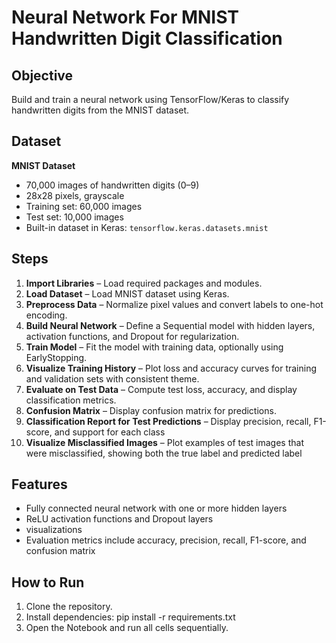 # Neural Network For MNIST Handwritten Digit Classification

## Objective
Build and train a neural network using TensorFlow/Keras to classify handwritten digits from the MNIST dataset.

## Dataset
**MNIST Dataset**  
- 70,000 images of handwritten digits (0–9)  
- 28x28 pixels, grayscale  
- Training set: 60,000 images  
- Test set: 10,000 images  
- Built-in dataset in Keras: `tensorflow.keras.datasets.mnist`

## Steps
1. **Import Libraries** – Load required packages and modules.  
2. **Load Dataset** – Load MNIST dataset using Keras.  
3. **Preprocess Data** – Normalize pixel values and convert labels to one-hot encoding.  
4. **Build Neural Network** – Define a Sequential model with hidden layers, activation functions, and Dropout for regularization.  
5. **Train Model** – Fit the model with training data, optionally using EarlyStopping.  
6. **Visualize Training History** – Plot loss and accuracy curves for training and validation sets with consistent theme.  
7. **Evaluate on Test Data** – Compute test loss, accuracy, and display classification metrics.  
8. **Confusion Matrix** – Display confusion matrix for predictions.  
9. **Classification Report for Test Predictions** – Display precision, recall, F1-score, and support for each class 
10. **Visualize Misclassified Images** –  Plot examples of test images that were misclassified, showing both the true label and predicted label

## Features
- Fully connected neural network with one or more hidden layers  
- ReLU activation functions and Dropout layers  
- visualizations
- Evaluation metrics include accuracy, precision, recall, F1-score, and confusion matrix  

## How to Run
1. Clone the repository.  
2. Install dependencies:
     pip install -r requirements.txt
3. Open the Notebook and run all cells sequentially.


